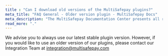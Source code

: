 ```yaml
---
title : "Can I download old versions of the MultiSafepay plugins?"
meta_title: "FAQ General - Older version plugin - MultiSafepay Docs"
meta_description: "The MultiSafepay Documentation Center presents all relevant information about our Plugins and API. You can also find support pages for payment methods, tools and general questions as well as the contact details of our Support and Integration Teams."
read_more: "."
---
```


We advise you to always use our latest stable plugin version. However, if you would like to use an older version of our plugins, please contact our Integration Team at <integration@multisafepay.com>  
 
